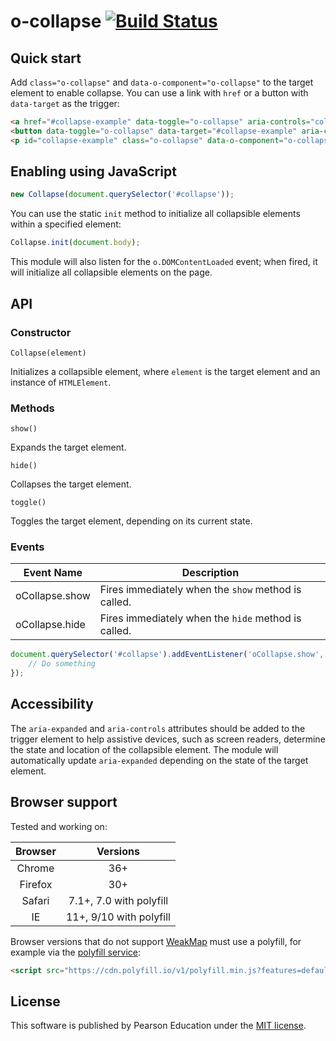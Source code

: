# o-collapse [![Build Status](https://travis-ci.org/Pearson-Higher-Ed/o-collapse.svg?branch=master)](https://travis-ci.org/Pearson-Higher-Ed/o-collapse)

## Quick start

Add `class="o-collapse"` and `data-o-component="o-collapse"` to the target element to enable collapse. You can use a link with `href` or a button with `data-target` as the trigger:

```html
<a href="#collapse-example" data-toggle="o-collapse" aria-controls="collapse-example" aria-expanded="false">Link trigger</a>
<button data-toggle="o-collapse" data-target="#collapse-example" aria-controls="collapse-example" aria-expanded="false">Button trigger</button>
<p id="collapse-example" class="o-collapse" data-o-component="o-collapse">Quisque in tortor finibus, dictum sem vel, convallis felis. Nunc ac mi in urna euismod eleifend in vitae augue. Suspendisse blandit feugiat vulputate. Praesent sit amet fringilla eros. Mauris nunc nisl, laoreet sit amet molestie vitae, sodales et diam.</p>
```

## Enabling using JavaScript

```js
new Collapse(document.querySelector('#collapse'));
```

You can use the static `init` method to initialize all collapsible elements within a specified element:

```js
Collapse.init(document.body);
```

This module will also listen for the `o.DOMContentLoaded` event; when fired, it will initialize all collapsible elements on the page.

## API

### Constructor

`Collapse(element)`

Initializes a collapsible element, where `element` is the target element and an instance of `HTMLElement`.

### Methods

`show()`

Expands the target element.

`hide()`

Collapses the target element.

`toggle()`

Toggles the target element, depending on its current state.

### Events

| Event Name               | Description                                         |
|--------------------------|-----------------------------------------------------|
| oCollapse.show           | Fires immediately when the `show` method is called. |
| oCollapse.hide           | Fires immediately when the `hide` method is called. |

```js
document.querySelector('#collapse').addEventListener('oCollapse.show', function (e) {
	// Do something
});
```

## Accessibility

The `aria-expanded` and `aria-controls` attributes should be added to the trigger element to help assistive devices, such as screen readers, determine the state and location of the collapsible element. The module will automatically update `aria-expanded` depending on the state of the target element.

## Browser support

Tested and working on:

|  Browser   | Versions                  |
|:----------:|:-------------------------:|
|   Chrome   |   36+                     |
|   Firefox  |   30+                     |
|   Safari   |   7.1+, 7.0 with polyfill |
|   IE       |   11+, 9/10 with polyfill |

Browser versions that do not support [WeakMap](https://developer.mozilla.org/en-US/docs/Web/JavaScript/Reference/Global_Objects/WeakMap) must use a polyfill, for example via the [polyfill service](https://cdn.polyfill.io/v1/docs/):

```html
<script src="https://cdn.polyfill.io/v1/polyfill.min.js?features=default,WeakMap"></script>
```

## License

This software is published by Pearson Education under the [MIT license](LICENSE).
